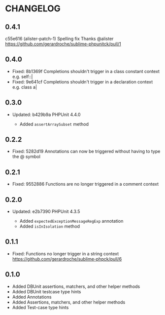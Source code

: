 CHANGELOG
=========

0.4.1
-----

c55e616 (alister-patch-1) Spelling fix Thanks @alister https://github.com/gerardroche/sublime-phpunitck/pull/1

0.4.0
-----

* Fixed: 8b1369f Completions shouldn't trigger in a class constant context e.g. self::|
* Fixed: 9e641cf Completions shouldn't trigger in a declaration context e.g. class a|

0.3.0
-----

* Updated: b429b9a PHPUnit 4.4.0

  * Added `assertArraySubset` method

0.2.2
-----

* Fixed: 5282d19 Annotations can now be triggered without having to type the @ symbol

0.2.1
-----

* Fixed: 9552886 Functions are no longer triggered in a comment context

0.2.0
-----

* Updated: e2b7390 PHPUnit 4.3.5

  * Added `expectedExceptionMessageRegExp` annotation
  * Added `isInIsolation` method

0.1.1
-----

* Fixed: Functions no longer trigger in a string context https://github.com/gerardroche/sublime-phpck/pull/6

0.1.0
-----

* Added DBUnit assertions, matchers, and other helper methods
* Added DBUnit testcase type hints
* Added Annotations
* Added Assertions, matchers, and other helper methods
* Added Test-case type hints


